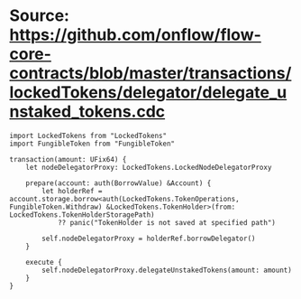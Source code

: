 # Source: https://github.com/onflow/flow-core-contracts/blob/master/transactions/lockedTokens/delegator/delegate_unstaked_tokens.cdc

```
import LockedTokens from "LockedTokens"
import FungibleToken from "FungibleToken"

transaction(amount: UFix64) {
    let nodeDelegatorProxy: LockedTokens.LockedNodeDelegatorProxy

    prepare(account: auth(BorrowValue) &Account) {
        let holderRef = account.storage.borrow<auth(LockedTokens.TokenOperations, FungibleToken.Withdraw) &LockedTokens.TokenHolder>(from: LockedTokens.TokenHolderStoragePath)
            ?? panic("TokenHolder is not saved at specified path")

        self.nodeDelegatorProxy = holderRef.borrowDelegator()
    }

    execute {
        self.nodeDelegatorProxy.delegateUnstakedTokens(amount: amount)
    }
}

```